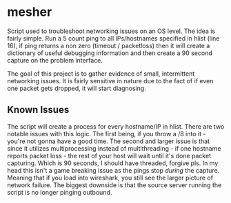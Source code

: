 # mesher
Script used to troubleshoot networking issues on an OS level. The idea is
fairly simple. Run a 5 count ping to all IPs/hostnames specified in hlist
(line 16), if ping returns a non zero (timeout / packetloss) then it will
create a dictionary of useful debugging information and then create a 90
second capture on the problem interface.

The goal of this project is to gather evidence of small, intermittent networking
issues. It is fairly sensitive in nature due to the fact of if even one packet
gets dropped, it will start diagnosing.

## Known Issues
The script will create a process for every hostname/IP in hlist. There are two
notable issues with this logic. The first being, if you throw a /8 into it -
you're not gonna have a good time. The second and larger issue is that since
it utilizes multiprocessing instead of multithreading - if one hostname reports
packet loss - the rest of your host will wait until it's done packet capturing.
Which is 90 seconds, I should have threaded, forgive pls. In my head this isn't
a game breaking issue as the pings stop *during* the capture. Meaning that if you
load into wireshark, you still see the larger picture of network failure. The
biggest downside is that the source server running the script is no longer
pinging outbound.
